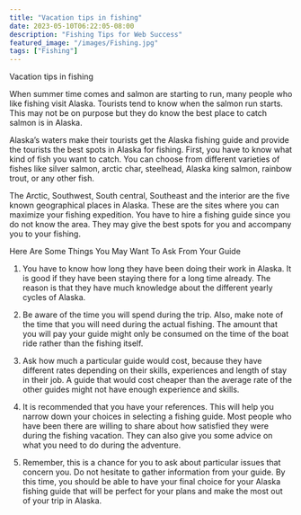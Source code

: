 ```yaml
---
title: "Vacation tips in fishing"
date: 2023-05-10T06:22:05-08:00
description: "Fishing Tips for Web Success"
featured_image: "/images/Fishing.jpg"
tags: ["Fishing"]
---
```


Vacation tips in fishing

When summer time comes and salmon are starting to run, many people who like fishing visit Alaska. Tourists tend to know when the salmon run starts.  This may not be on purpose but they do know the best place to catch salmon is in Alaska. 

Alaska’s waters make their tourists get the Alaska fishing guide and provide the tourists the best spots in Alaska for fishing. First, you have to know what kind of fish you want to catch. You can choose from different varieties of fishes like silver salmon, arctic char, steelhead, Alaska king salmon, rainbow trout, or any other fish.

The Arctic, Southwest, South central, Southeast and the interior are the five known geographical places in Alaska. These are the sites where you can maximize your fishing expedition. You have to hire a fishing guide since you do not know the area. They may give the best spots for you and accompany you to your fishing.

Here Are Some Things You May Want To Ask From Your Guide

1. You have to know how long they have been doing their work in Alaska. It is good if they have been staying there for a long time already. The reason is that they have much knowledge about the different yearly cycles of Alaska.

2. Be aware of the time you will spend during the trip. Also, make note of the time that you will need during the actual fishing. The amount that you will pay your guide might only be consumed on the time of the boat ride rather than the fishing itself.

3. Ask how much a particular guide would cost, because they have different rates depending on their skills, experiences and length of stay in their job. A guide that would cost cheaper than the average rate of the other guides might not have enough experience and skills.

4. It is recommended that you have your references. This will help you narrow down your choices in selecting a fishing guide. Most people who have been there are willing to share about how satisfied they were during the fishing vacation. They can also give you some advice on what you need to do during the adventure.

5. Remember, this is a chance for you to ask about particular issues that concern you. Do not hesitate to gather information from your guide. By this time, you should be able to have your final choice for your Alaska fishing guide that will be perfect for your plans and make the most out of your trip in Alaska.

